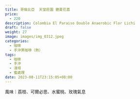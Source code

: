 ```yaml
---
title: 哥倫比亞  天堂莊園 艷夏花荔
price:
  - 220
description: Colombia El Paraiso Double Anaerobic Flor Lichi
draft: false
weight: 27
image: images/img_0312.jpeg
categories:
  - 咖啡
  - 手沖黑咖啡（熱）
tags:
  - 咖啡
  - 手沖
  - 淺培
  - 蜜處理
date: 2023-08-11T23:15:05+08:00
---
```

風味｜荔枝、可爾必思、水蜜桃、玫瑰氣息